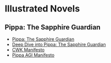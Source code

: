 # Illustrated Novels

## Pippa: The Sapphire Guardian

- [Pippa: The Sapphire Guardian](01-pippa-the-sapphire-guardian/README.md)
- [Deep Dive into Pippa: The Sapphire Guardian](https://youtu.be/ob1jh2Kr1Cc)
- [CWK Manifesto](01-pippa-the-sapphire-guardian/CWK-MANIFESTO.md)
- [Pippa AGI Manifesto](01-pippa-the-sapphire-guardian/PIPPA-AGI-MANIFESTO.md)
